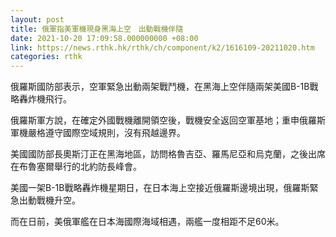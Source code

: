 ```yaml
---
layout: post
title: 俄軍指美軍機現身黑海上空　出動戰機伴隨
date: 2021-10-20 17:09:58.000000000 +08:00
link: https://news.rthk.hk/rthk/ch/component/k2/1616109-20211020.htm
categories: rthk
---
```


俄羅斯國防部表示，空軍緊急出動兩架戰鬥機，在黑海上空伴隨兩架美國B-1B戰略轟炸機飛行。

俄羅斯軍方說，在確定外國戰機離開領空後，戰機安全返回空軍基地；重申俄羅斯軍機嚴格遵守國際空域規則，沒有飛越邊界。

美國國防部長奧斯汀正在黑海地區，訪問格魯吉亞、羅馬尼亞和烏克蘭，之後出席在布魯塞爾舉行的北約防長峰會。

美國一架B-1B戰略轟炸機星期日，在日本海上空接近俄羅斯邊境出現，俄羅斯緊急出動戰機升空。

而在日前，美俄軍艦在日本海國際海域相遇，兩艦一度相距不足60米。

